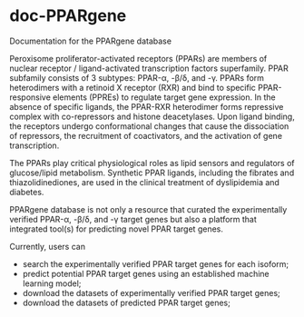# doc-PPARgene
Documentation for the PPARgene database


Peroxisome proliferator-activated receptors (PPARs) are members of nuclear receptor / ligand-activated transcription factors superfamily. PPAR subfamily consists of 3 subtypes: PPAR-α, -β/δ, and -γ. PPARs form heterodimers with a retinoid X receptor (RXR) and bind to specific PPAR-responsive elements (PPREs) to regulate target gene expression. In the absence of specific ligands, the PPAR-RXR heterodimer forms repressive complex with co-repressors and histone deacetylases. Upon ligand binding, the receptors undergo conformational changes that cause the dissociation of repressors, the recruitment of coactivators, and the activation of gene transcription. 

The PPARs play critical physiological roles as lipid sensors and regulators of glucose/lipid metabolism. Synthetic PPAR ligands, including the fibrates and thiazolidinediones, are used in the clinical treatment of dyslipidemia and diabetes. 

PPARgene database is not only a resource that curated the experimentally verified PPAR-α, -β/δ, and -γ target genes but also a platform that integrated tool(s) for predicting novel PPAR target genes.

Currently, users can

* search the experimentally verified PPAR target genes for each isoform;
* predict potential PPAR target genes using an established machine learning model;
* download the datasets of experimentally verified PPAR target genes;
* download the datasets of predicted PPAR target genes;
